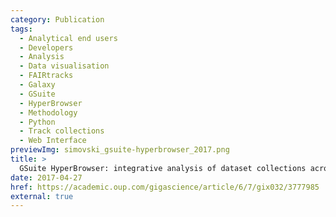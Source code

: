```yaml
---
category: Publication
tags:
  - Analytical end users
  - Developers
  - Analysis
  - Data visualisation
  - FAIRtracks
  - Galaxy
  - GSuite
  - HyperBrowser
  - Methodology
  - Python
  - Track collections
  - Web Interface
previewImg: simovski_gsuite-hyperbrowser_2017.png
title: >
  GSuite HyperBrowser: integrative analysis of dataset collections across  the genome and epigenome
date: 2017-04-27
href: https://academic.oup.com/gigascience/article/6/7/gix032/3777985
external: true
---
```

